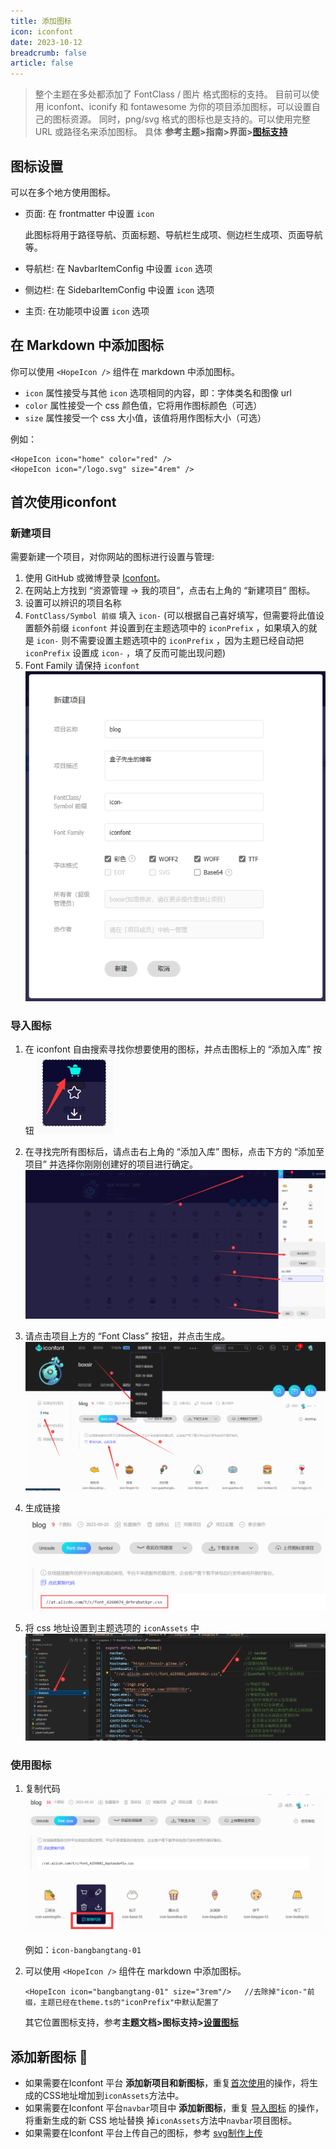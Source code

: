 ```yaml
---
title: 添加图标
icon: iconfont
date: 2023-10-12
breadcrumb: false
article: false
---
```


> 整个主题在多处都添加了 FontClass / 图片 格式图标的支持。
> 目前可以使用 iconfont、iconify 和 fontawesome 为你的项目添加图标，可以设置自己的图标资源。
> 同时，png/svg 格式的图标也是支持的。可以使用完整 URL 或路径名来添加图标。
> 具体 **参考主题>指南>界面>[图标支持](https://theme-hope.vuejs.press/zh/guide/interface/icon.html)**

## 图标设置

可以在多个地方使用图标。

- 页面: 在 frontmatter 中设置 `icon`

  此图标将用于路径导航、页面标题、导航栏生成项、侧边栏生成项、页面导航等。

- 导航栏: 在 NavbarItemConfig 中设置 `icon` 选项

- 侧边栏: 在 SidebarItemConfig 中设置 `icon` 选项

- 主页: 在功能项中设置 `icon` 选项

## 在 Markdown 中添加图标

你可以使用 `<HopeIcon />` 组件在 markdown 中添加图标。

- `icon` 属性接受与其他 `icon` 选项相同的内容，即：字体类名和图像 url
- `color` 属性接受一个 css 颜色值，它将用作图标颜色（可选）
- `size` 属性接受一个 css 大小值，该值将用作图标大小（可选）

例如：

```vue
<HopeIcon icon="home" color="red" />
<HopeIcon icon="/logo.svg" size="4rem" />
```

## 首次使用iconfont

### 新建项目

需要新建一个项目，对你网站的图标进行设置与管理:

1. 使用 GitHub 或微博登录 [Iconfont](https://www.iconfont.cn/)。
2. 在网站上方找到 “资源管理 → 我的项目”，点击右上角的 “新建项目” 图标。
3. 设置可以辨识的项目名称
4. `FontClass/Symbol 前缀` 填入 `icon-` (可以根据自己喜好填写，但需要将此值设置额外前缀 `iconfont` 并设置到在主题选项中的 `iconPrefix` ，如果填入的就是 `icon-` 则不需要设置主题选项中的 `iconPrefix` ，因为主题已经自动把 `iconPrefix` 设置成 `icon-` ，填了反而可能出现问题)
5. Font Family 请保持 `iconfont` 
   ![1](./addIcon/1.png)

### 导入图标

1. 在 iconfont 自由搜索寻找你想要使用的图标，并点击图标上的 “添加入库” 按钮
   ![2](./addIcon/2.png)

2. 在寻找完所有图标后，请点击右上角的 “添加入库” 图标，点击下方的 “添加至项目” 并选择你刚刚创建好的项目进行确定。
   ![3](./addIcon/3.png)

3. 请点击项目上方的 “Font Class” 按钮，并点击生成。
   ![4](./addIcon/4.png)

4. 生成链接
   ![5](./addIcon/5.png)

5. 将 css 地址设置到主题选项的 `iconAssets` 中
   ![6](./addIcon/6.png)

### 使用图标

1. 复制代码
   ![7](./addIcon/7.png)

   例如：`icon-bangbangtang-01`

2. 可以使用 `<HopeIcon />` 组件在 markdown 中添加图标。

   ```vue
   <HopeIcon icon="bangbangtang-01" size="3rem"/>   //去除掉"icon-"前缀，主题已经在theme.ts的"iconPrefix"中默认配置了
   ```

   其它位置图标支持，参考**主题文档>图标支持>[设置图标](https://theme-hope.vuejs.press/zh/guide/interface/icon.html#%E8%AE%BE%E7%BD%AE%E5%9B%BE%E6%A0%87)**

## 添加新图标 :pushpin:
- 如果需要在Iconfont 平台 **添加新项目和新图标**，重复[首次使用](#首次使用)的操作，将生成的CSS地址增加到`iconAssets`方法中。
- 如果需要在Iconfont 平台`navbar`项目中 **添加新图标**，重复 [导入图标](#导入图标) 的操作，将重新生成的新 CSS 地址替换 掉`iconAssets`方法中`navbar`项目图标。
- 如果需要在Iconfont 平台上传自己的图标，参考 [svg制作上传](https://blog.csdn.net/AdminGuan/article/details/121691426)